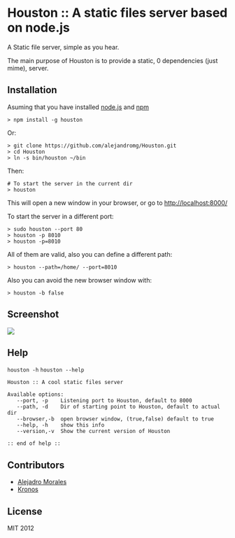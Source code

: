 
# Houston :: A static files server based on node.js
 
A Static file server, simple as you hear.

The main purpose of Houston is to provide a static, 0 dependencies (just mime), server. 

## Installation

Asuming that you have installed [node.js](http://nodejs.org) and [npm](http://npmjs.org)
    
    > npm install -g houston

Or:

    > git clone https://github.com/alejandromg/Houston.git
    > cd Houston
    > ln -s bin/houston ~/bin
    

Then:
   
    # To start the server in the current dir 
    > houston 

This will open a new window in your browser, or go to [http://localhost:8000/](http://localhost:8000/)

To start the server in a different port:

    > sudo houston --port 80
    > houston -p 8010
    > houston -p=8010

All of them are valid, also you can define a different path:

    > houston --path=/home/ --port=8010

Also you can avoid the new browser window with:

    > houston -b false
## Screenshot

<img src="http://dl.dropbox.com/u/29662133/Pantallazo-Houston%20%3A%3A%20-home-alejandromg-dev-server%20-%20Google%20Chrome.png" />

## Help

`houston -h`
`houston --help`

    Houston :: A cool static files server

    Available options:
       --port, -p    Listening port to Houston, default to 8000 
       --path, -d    Dir of starting point to Houston, default to actual dir
       --browser,-b  open browser window, (true,false) default to true
       --help, -h    show this info
       --version,-v  Show the current version of Houston

    :: end of help ::


## Contributors

- [Alejadro Morales](http://github.com/alejandromg)
- [Kronos](http://github.com/alejandromg/kronos 'npm install kronos') 

## License

MIT 2012